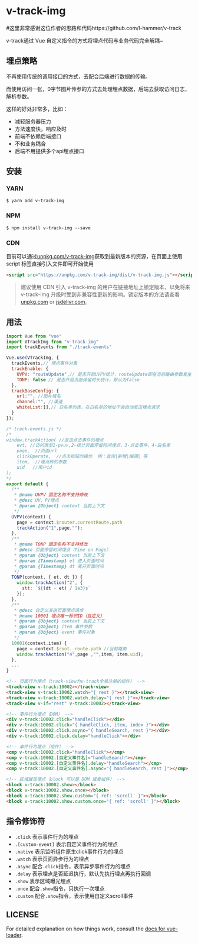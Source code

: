 # v-track-img

#这里非常感谢这位作者的思路和代码https://github.com/l-hammer/v-track

v-track通过 Vue 自定义指令的方式将埋点代码与业务代码完全解耦~

## 埋点策略
不再使用传统的调用接口的方式，去配合后端进行数据的传输。

而使用访问一张，0字节图片传参的方式去处理埋点数据，后端去获取访问日志，解析参数。

这样的好处非常多，比如：

- 减轻服务器压力
- 方法速度快，响应及时
- 前端不依赖后端接口
- 不和业务耦合
- 后端不用提供多个api埋点接口

## 安装

### YARN

```shell
$ yarn add v-track-img
```

### NPM

```shell
$ npm install v-track-img --save
```

### CDN

目前可以通过[unpkg.com/v-track-img](https://unpkg.com/v-track-img/)获取到最新版本的资源，在页面上使用 script 标签直接引入文件即可开始使用

```html
<script src="https://unpkg.com/v-track-img/dist/v-track-img.js"></script>
```


> 建议使用 CDN 引入 v-track-img 的用户在链接地址上锁定版本，以免将来 v-track-img 升级时受到非兼容性更新的影响。锁定版本的方法请查看 [unpkg.com](https://unpkg.com/) or [jsdelivr.com](https://www.jsdelivr.com/)。

## 用法

```js
import Vue from "vue"
import VTrackImg from "v-track-img"
import trackEvents from "./track-events"

Vue.use(VTrackImg, {
  trackEvents,// 埋点事件对象
  trackEnable: {
    UVPV: "routeUpdate",// 是否开启UVPV统计，routeUpdate即在当前路由参数发生改变时埋点，默认为false
    TONP: false // 是否开启页面停留时长统计，默认为false
  },
  trackBaseConfig: {
    url:"", //图片域名
    channel:"", //渠道
    whiteList:[],// 白名单列表，在白名单的地址不会自动发送埋点请求
  }
});
```

```js
/* track-events.js */
/*
window.trackAction( //发送点击事件的埋点
    evt, //访问类型1-pvuv,2-统计页面停留时间埋点，3-点击事件，4-白名单
    page,  //页面url
    clickOperate,  //点击按钮的操作  例：查询|新增|编辑| 等
    item,  //埋点传的参数
    uid   //用户id
);
*/
export default {
  /**
   * @name UVPV 固定名称不支持修改
   * @desc UV、PV埋点
   * @param {Object} context 当前上下文
   */
  UVPV(context) {
    page = context.$router.currentRoute.path
    trackAction("1",page,"");
  },
  /**
   * @name TONP 固定名称不支持修改
   * @desc 页面停留时间埋点（Time on Page）
   * @param {Object} context 当前上下文
   * @param {Timestamp} et 进入页面时间
   * @param {Timestamp} dt 离开页面时间
   */
  TONP(context, { et, dt }) {
    window.trackAction("2", {
      stt: `${(dt - et) / 1e3}s`
    });
  },
  /**
   * @desc 自定义发送页面埋点请求
   * @name 10001 埋点唯一标识ID（自定义）
   * @param {Object} context 当前上下文
   * @param {Object} item 事件参数
   * @param {Object} event 事件对象
   */
  10001(context,item) {
    page = context.$root._route.path //当前路由
    window.trackAction("4",page ,"",item, item.uid);
  },
  ...
}
```

```HTML
<!-- 页面行为埋点（track-view为v-track全局注册的组件） -->
<track-view v-track:10002></track-view>
<track-view v-track:10002.watch="{ rest }"></track-view>
<track-view v-track:10002.watch.delay="{ rest }"></track-view>
<track-view v-if="rest" v-track:10002></track-view>

<!-- 事件行为埋点（DOM） -->
<div v-track:10002.click="handleClick"></div>
<div v-track:10002.click="{ handleClick, item, index }"></div>
<div v-track:10002.click.async="{ handleSearch, rest }"></div>
<div v-track:10002.click.delay="handleClick"></div>

<!-- 事件行为埋点（组件） -->
<cmp v-track:10002.click="handleClick"></cmp>
<cmp v-track:10002.[自定义事件名]="handleSearch"></cmp>
<cmp v-track:10002.[自定义事件名].delay="handleSearch"></cmp>
<cmp v-track:10002.[自定义事件名].async="{ handleSearch, rest }"></cmp>

<!-- 区域展现埋点（block 可以是 DOM 或者组件） -->
<block v-track:10002.show></block>
<block v-track:10002.show.once></block>
<block v-track:10002.show.custom="{ ref: 'scroll' }"></block>
<block v-track:10002.show.custom.once="{ ref: 'scroll' }"></block>
```

## 指令修饰符

- `.click` 表示事件行为的埋点
- `.[custom-event]` 表示自定义事件行为的埋点
- `.native` 表示监听组件原生click事件行为的埋点
- `.watch` 表示页面异步行为的埋点
- `.async` 配合`.click`指令，表示异步事件行为的埋点
- `.delay` 表示埋点是否延迟执行，默认先执行埋点再执行回调
- `.show` 表示区域曝光埋点
- `.once` 配合`.show`指令，只执行一次埋点
- `.custom` 配合`.show`指令，表示使用自定义scroll事件

## LICENSE


For detailed explanation on how things work, consult the [docs for vue-loader](http://vuejs.github.io/vue-loader).

